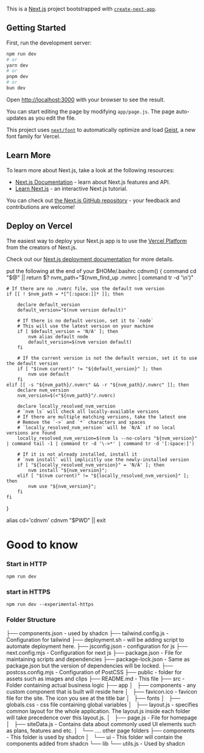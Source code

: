 This is a [Next.js](https://nextjs.org) project bootstrapped with [`create-next-app`](https://github.com/vercel/next.js/tree/canary/packages/create-next-app).

## Getting Started

First, run the development server:

```bash
npm run dev
# or
yarn dev
# or
pnpm dev
# or
bun dev
```

Open [http://localhost:3000](http://localhost:3000) with your browser to see the result.

You can start editing the page by modifying `app/page.js`. The page auto-updates as you edit the file.

This project uses [`next/font`](https://nextjs.org/docs/app/building-your-application/optimizing/fonts) to automatically optimize and load [Geist](https://vercel.com/font), a new font family for Vercel.

## Learn More

To learn more about Next.js, take a look at the following resources:

- [Next.js Documentation](https://nextjs.org/docs) - learn about Next.js features and API.
- [Learn Next.js](https://nextjs.org/learn) - an interactive Next.js tutorial.

You can check out [the Next.js GitHub repository](https://github.com/vercel/next.js) - your feedback and contributions are welcome!

## Deploy on Vercel

The easiest way to deploy your Next.js app is to use the [Vercel Platform](https://vercel.com/new?utm_medium=default-template&filter=next.js&utm_source=create-next-app&utm_campaign=create-next-app-readme) from the creators of Next.js.

Check out our [Next.js deployment documentation](https://nextjs.org/docs/app/building-your-application/deploying) for more details.

put the following at the end of your $HOMe/.bashrc
cdnvm() {
    command cd "$@" || return $?
    nvm_path="$(nvm_find_up .nvmrc | command tr -d '\n')"

    # If there are no .nvmrc file, use the default nvm version
    if [[ ! $nvm_path = *[^[:space:]]* ]]; then

        declare default_version
        default_version="$(nvm version default)"

        # If there is no default version, set it to `node`
        # This will use the latest version on your machine
        if [ $default_version = 'N/A' ]; then
            nvm alias default node
            default_version=$(nvm version default)
        fi

        # If the current version is not the default version, set it to use the default version
        if [ "$(nvm current)" != "${default_version}" ]; then
            nvm use default
        fi
    elif [[ -s "${nvm_path}/.nvmrc" && -r "${nvm_path}/.nvmrc" ]]; then
        declare nvm_version
        nvm_version=$(<"${nvm_path}"/.nvmrc)

        declare locally_resolved_nvm_version
        # `nvm ls` will check all locally-available versions
        # If there are multiple matching versions, take the latest one
        # Remove the `->` and `*` characters and spaces
        # `locally_resolved_nvm_version` will be `N/A` if no local versions are found
        locally_resolved_nvm_version=$(nvm ls --no-colors "${nvm_version}" | command tail -1 | command tr -d '\->*' | command tr -d '[:space:]')

        # If it is not already installed, install it
        # `nvm install` will implicitly use the newly-installed version
        if [ "${locally_resolved_nvm_version}" = 'N/A' ]; then
            nvm install "${nvm_version}";
        elif [ "$(nvm current)" != "${locally_resolved_nvm_version}" ]; then
            nvm use "${nvm_version}";
        fi
    fi

}

alias cd='cdnvm'
cdnvm "$PWD" || exit

# Good to know

### Start in HTTP
```npm run dev```

### start in HTTPS
```npm run dev --experimental-https```


### Folder Structure

├── components.json - used by shadcn
├── tailwind.config.js - Configuration for tailwind
├── deployment.sh - will be adding script to automate deployment here.
├── jsconfig.json - configuration for js
├── next.config.mjs - Configuration for next js
├── package.json - File for maintaining scripts and dependencies
├── package-lock.json - Same as package.json but the version of dependencies will be locked.
├── postcss.config.mjs - Configuration of PostCSS
├── public - folder for assets such as images and clips
├── README.md - This file
├── src - Folder containing actual business logic
    ├── app
    │   ├── components - any custom component that is built will reside here
    │   ├── favicon.ico - favicon file for the site. The icon you see at the title bar 
    │   ├── fonts
    │   ├── globals.css - css file containing global variables
    │   ├── layout.js - specifies common layout for the whole application. The layout.js inside each folder will take precedence over this layout.js.
    │   ├── page.js - File for homepage
    │   ├── siteData.js - Contains data about commonly used UI elements such as plans, features and etc.
    │   └── .... other page folders
    ├── components - This folder is used by shadcn
    │   └── ui - This folder will contain the components added from shadcn
    └── lib
        └── utils.js - Used by shadcn

